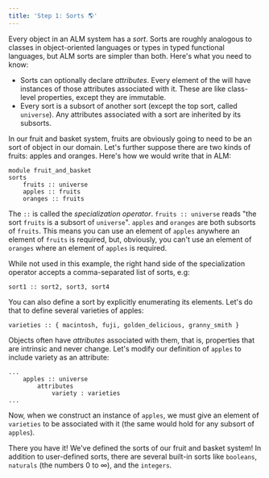 ```yaml
---
title: 'Step 1: Sorts 🌎'
---
```


Every object in an ALM system has a _sort_. Sorts are roughly analogous
to classes in object-oriented languages or types in typed functional languages,
but ALM sorts are simpler than both. Here's what you need to know:

- Sorts can optionally declare _attributes_. Every element of the will have
instances of those attributes associated with it. These are like class-level
properties, except they are immutable.
- Every sort is a subsort of another sort (except the top sort, called
`universe`). Any attributes associated with a sort are inherited by its
subsorts.

In our fruit and basket system, fruits are obviously going to need to be
an sort of object in our domain. Let's further suppose there are two kinds
of fruits: apples and oranges. Here's how we would write that in ALM:

```alm
module fruit_and_basket
sorts
    fruits :: universe
    apples :: fruits
    oranges :: fruits
```

The `::` is called the _specialization operator_. `fruits :: universe` reads
"the sort `fruits` is a subsort of `universe`". `apples` and `oranges` are both
subsorts of `fruits`. This means you can use an element of `apples` anywhere
an element of `fruits` is required, but, obviously, you can't use an element
of `oranges` where an element of `apples` is required.

While not used in this example, the right hand side of the specialization
operator accepts a comma-separated list of sorts, e.g:
```
sort1 :: sort2, sort3, sort4
```

You can also define a sort by explicitly enumerating its elements.
Let's do that to define several varieties of apples:

```
varieties :: { macintosh, fuji, golden_delicious, granny_smith }
```

Objects often have _attributes_ associated with them, that is,
properties that are intrinsic and never change.
Let's modify our definition of `apples` to include variety as an attribute:

```
...
    apples :: universe
        attributes
            variety : varieties
...
```

Now, when we construct an instance of `apples`, we must give an element of
`varieties` to be associated with it (the same would hold for any subsort
of `apples`).

There you have it! We've defined the sorts of our fruit and basket system!
In addition to user-defined sorts, there are several built-in sorts like
`booleans`, `naturals` (the numbers 0 to ∞), and the `integers`. 
